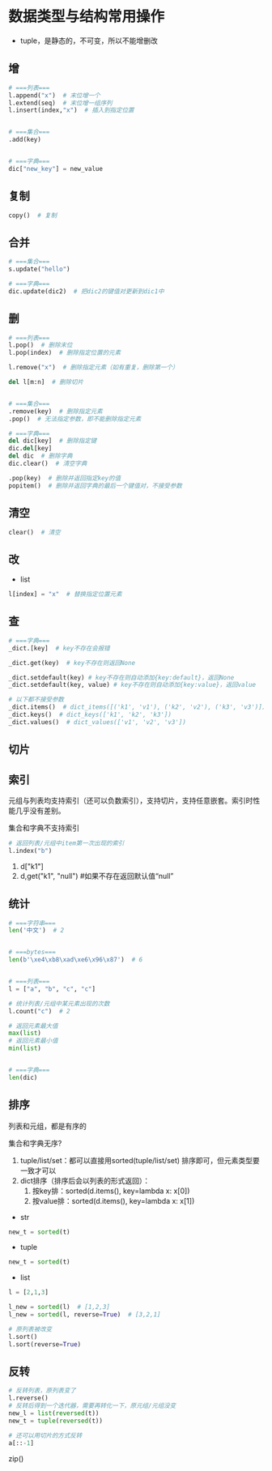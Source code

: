 # 数据类型与结构常用操作

- tuple，是静态的，不可变，所以不能增删改

## 增

```python
# ===列表===
l.append("x")  # 末位增一个
l.extend(seq)  # 末位增一组序列
l.insert(index,"x")  # 插入到指定位置


# ===集合===
.add(key)


# ===字典===
dic["new_key"] = new_value
```

## 复制

```python
copy()  # 复制
```

## 合并

```python
# ===集合===
s.update("hello")

# ===字典===
dic.update(dic2)  # 把dic2的键值对更新到dic1中
```

## 删

```python
# ===列表===
l.pop()  # 删除末位
l.pop(index)  # 删除指定位置的元素

l.remove("x")  # 删除指定元素（如有重复，删除第一个）

del l[m:n]  # 删除切片


# ===集合===
.remove(key)  # 删除指定元素
.pop()  # 无法指定参数，即不能删除指定元素

# ===字典===
del dic[key]  # 删除指定键
dic.del[key]
del dic  # 删除字典
dic.clear()  # 清空字典

.pop(key)  # 删除并返回指定key的值
popitem()  # 删除并返回字典的最后一个键值对，不接受参数
```

## 清空

```python
clear()  # 清空
```

## 改

- list

```python
l[index] = "x"  # 替换指定位置元素
```

## 查

```python
# ===字典===
_dict.[key]  # key不存在会报错

_dict.get(key)  # key不存在则返回None

_dict.setdefault(key) # key不存在则自动添加{key:default}，返回None
_dict.setdefault(key, value) # key不存在则自动添加{key:value}，返回value

# 以下都不接受参数
_dict.items()  # dict_items([('k1', 'v1'), ('k2', 'v2'), ('k3', 'v3')])
_dict.keys()  # dict_keys(['k1', 'k2', 'k3'])
_dict.values()  # dict_values(['v1', 'v2', 'v3'])
```

## 切片

## 索引

元组与列表均支持索引（还可以负数索引），支持切片，支持任意嵌套。索引时性能几乎没有差别。

集合和字典不支持索引

```python
# 返回列表/元组中item第一次出现的索引
l.index("b")
```

1. d["k1"]
2. d,get("k1", "null")  #如果不存在返回默认值“null”


## 统计

```python
# ===字符串===
len('中文')  # 2


# ===bytes===
len(b'\xe4\xb8\xad\xe6\x96\x87')  # 6


# ===列表===
l = ["a", "b", "c", "c"]

# 统计列表/元组中某元素出现的次数
l.count("c")  # 2

# 返回元素最大值
max(list)
# 返回元素最小值
min(list)


# ===字典===
len(dic)
```

## 排序

列表和元组，都是有序的

集合和字典无序?

1. tuple/list/set：都可以直接用sorted(tuple/list/set) 排序即可，但元素类型要一致才可以
2. dict排序（排序后会以列表的形式返回）：
   1. 按key排：sorted(d.items(), key=lambda x: x[0])
   2. 按value排：sorted(d.items(), key=lambda x: x[1])

- str

```python
new_t = sorted(t)
```

- tuple

```python
new_t = sorted(t)
```

- list

```python
l = [2,1,3]

l_new = sorted(l)  # [1,2,3]
l_new = sorted(l, reverse=True)  # [3,2,1]

# 原列表被改变
l.sort()
l.sort(reverse=True)
```

## 反转

```python
# 反转列表，原列表变了
l.reverse()
# 反转后得到一个迭代器，需要再转化一下，原元组/元组没变
new_l = list(reversed(t))
new_t = tuple(reversed(t))

# 还可以用切片的方式反转
a[::-1]
```

zip()
